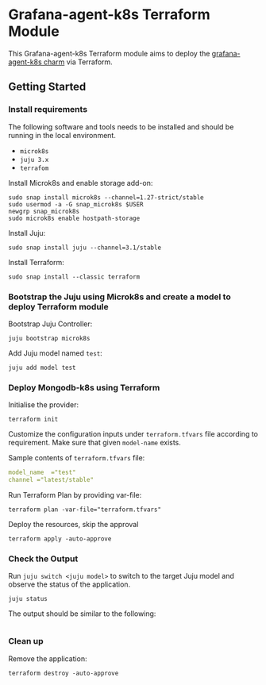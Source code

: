# Grafana-agent-k8s Terraform Module

This Grafana-agent-k8s Terraform module aims to deploy the [grafana-agent-k8s charm](https://charmhub.io/grafana-agent-k8s) via Terraform.

## Getting Started

### Install requirements

The following software and tools needs to be installed and should be running in the local environment.

- `microk8s`
- `juju 3.x`
- `terrafom`

Install Microk8s and enable storage add-on:

```console
sudo snap install microk8s --channel=1.27-strict/stable
sudo usermod -a -G snap_microk8s $USER
newgrp snap_microk8s
sudo microk8s enable hostpath-storage
```

Install Juju:

```console
sudo snap install juju --channel=3.1/stable
```

Install Terraform:

```console
sudo snap install --classic terraform
```

### Bootstrap the Juju using Microk8s and create a model to deploy Terraform module

Bootstrap Juju Controller:

```console
juju bootstrap microk8s
```

Add Juju model named `test`:

```console
juju add model test
```

### Deploy Mongodb-k8s using Terraform

Initialise the provider:

```console
terraform init
```

Customize the configuration inputs under `terraform.tfvars` file according to requirement. Make sure that given `model-name` exists.

Sample contents of `terraform.tfvars` file:

```yaml
model_name  ="test"
channel ="latest/stable"
```

Run Terraform Plan by providing var-file:

```console
terraform plan -var-file="terraform.tfvars" 
```

Deploy the resources, skip the approval

```console
terraform apply -auto-approve 
```

### Check the Output

Run `juju switch <juju model>` to switch to the target Juju model and observe the status of the application.

```console
juju status
```

The output should be similar to the following:

```console
```

### Clean up 

Remove the application:

```console
terraform destroy -auto-approve
```


